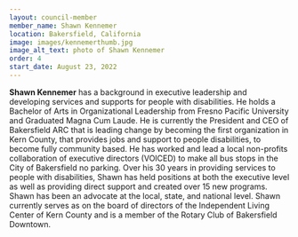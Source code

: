 ```yaml
---
layout: council-member
member_name: Shawn Kennemer
location: Bakersfield, California
image: images/kennemerthumb.jpg
image_alt_text: photo of Shawn Kennemer
order: 4
start_date: August 23, 2022
---
```

**Shawn Kennemer** has a background in executive leadership and developing services and supports for people with disabilities. He holds a Bachelor of Arts in Organizational Leadership from Fresno Pacific University and Graduated Magna Cum Laude. He is currently the President and CEO of Bakersfield ARC that is leading change by becoming the first organization in Kern County, that provides jobs and support to people disabilities, to become fully community based.  He has worked and lead a local non-profits collaboration of executive directors (VOICED) to make all bus stops in the City of Bakersfield no parking. Over his 30 years in providing services to people with disabilities, Shawn has held positions at both the executive level as well as providing direct support and created over 15 new programs. Shawn has been an advocate at the local, state, and national level. Shawn currently serves as on the board of directors of the Independent Living Center of Kern County and is a member of the Rotary Club of Bakersfield Downtown.